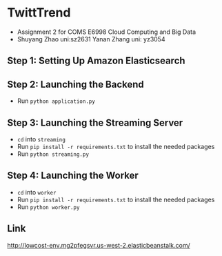 # TwittTrend
* Assignment 2 for COMS E6998 Cloud Computing and Big Data
* Shuyang Zhao   uni:sz2631      Yanan Zhang  uni: yz3054

## Step 1: Setting Up Amazon Elasticsearch

## Step 2: Launching the Backend
* Run `python application.py` 

## Step 3: Launching the Streaming Server
* `cd` into `streaming`
* Run `pip install -r requirements.txt` to install the needed packages
* Run `python streaming.py`

## Step 4: Launching the Worker
* `cd` into `worker`
* Run `pip install -r requirements.txt` to install the needed packages
* Run `python worker.py`

## Link
http://lowcost-env.mg2pfegsvr.us-west-2.elasticbeanstalk.com/
